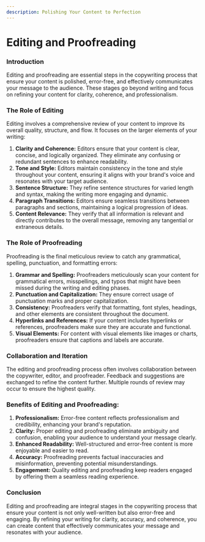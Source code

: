 ```yaml
---
description: Polishing Your Content to Perfection
---
```


# Editing and Proofreading

### **Introduction**

Editing and proofreading are essential steps in the copywriting process that ensure your content is polished, error-free, and effectively communicates your message to the audience. These stages go beyond writing and focus on refining your content for clarity, coherence, and professionalism.

### **The Role of Editing**

Editing involves a comprehensive review of your content to improve its overall quality, structure, and flow. It focuses on the larger elements of your writing:

1. **Clarity and Coherence:** Editors ensure that your content is clear, concise, and logically organized. They eliminate any confusing or redundant sentences to enhance readability.
2. **Tone and Style:** Editors maintain consistency in the tone and style throughout your content, ensuring it aligns with your brand's voice and resonates with your target audience.
3. **Sentence Structure:** They refine sentence structures for varied length and syntax, making the writing more engaging and dynamic.
4. **Paragraph Transitions:** Editors ensure seamless transitions between paragraphs and sections, maintaining a logical progression of ideas.
5. **Content Relevance:** They verify that all information is relevant and directly contributes to the overall message, removing any tangential or extraneous details.

### **The Role of Proofreading**

Proofreading is the final meticulous review to catch any grammatical, spelling, punctuation, and formatting errors:

1. **Grammar and Spelling:** Proofreaders meticulously scan your content for grammatical errors, misspellings, and typos that might have been missed during the writing and editing phases.
2. **Punctuation and Capitalization:** They ensure correct usage of punctuation marks and proper capitalization.
3. **Consistency:** Proofreaders verify that formatting, font styles, headings, and other elements are consistent throughout the document.
4. **Hyperlinks and References:** If your content includes hyperlinks or references, proofreaders make sure they are accurate and functional.
5. **Visual Elements:** For content with visual elements like images or charts, proofreaders ensure that captions and labels are accurate.

### **Collaboration and Iteration**

The editing and proofreading process often involves collaboration between the copywriter, editor, and proofreader. Feedback and suggestions are exchanged to refine the content further. Multiple rounds of review may occur to ensure the highest quality.

### **Benefits of Editing and Proofreading:**

1. **Professionalism:** Error-free content reflects professionalism and credibility, enhancing your brand's reputation.
2. **Clarity:** Proper editing and proofreading eliminate ambiguity and confusion, enabling your audience to understand your message clearly.
3. **Enhanced Readability:** Well-structured and error-free content is more enjoyable and easier to read.
4. **Accuracy:** Proofreading prevents factual inaccuracies and misinformation, preventing potential misunderstandings.
5. **Engagement:** Quality editing and proofreading keep readers engaged by offering them a seamless reading experience.

### **Conclusion**

Editing and proofreading are integral stages in the copywriting process that ensure your content is not only well-written but also error-free and engaging. By refining your writing for clarity, accuracy, and coherence, you can create content that effectively communicates your message and resonates with your audience.
